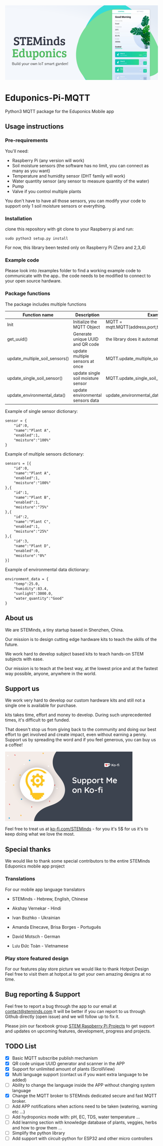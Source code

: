 ![](./images/eduponics_featured.png)

# Eduponics-Pi-MQTT

Python3 MQTT package for the Eduponics Mobile app

## Usage instructions

### Pre-requirements

You'll need:

- Raspberry Pi (any version will work)
- Soil moisture sensors (the software has no limit, you can connect as many as you want)
- Temperature and humidity sensor (DHT family will work)
- Water quantity sensor (any sensor to measure quantity of the water)
- Pump
- Valve if you control multiple plants

You don't have to have all those sensors, you can modify your code to support only 1 soil moisture sensors or everything.

### Installation

clone this repository with git clone to your Raspberry pi and run:

```
sudo python3 setup.py install
```

For now, this library been tested only on Raspberry Pi (Zero and 2,3,4)

### Example code

Please look into /examples folder to find a working example code to communicate with the app..
the code needs to be modified to connect to your open source hardware.

### Package functions

The package includes multiple functions

Function name | Description | Example
------------ | ------------- | -------------
Init | Initialize the MQTT Object | MQTT = mqtt.MQTT(address,port,ts,on_message_callback)
get_uuid() | Generate unique UUID and QR code | the library does it automatically
update_multiple_soil_sensors() | update multiple sensors at once | MQTT.update_multiple_soil_sensors(sensors)
update_single_soil_sensor()| update single soil moisture sensor | MQTT.update_single_soil_sensor(sensor)
update_environmental_data() | update environmental sensors data | update_environmental_data(env_data)

Example of single sensor dictionary:

```
sensor = {
    "id":0,
    "name":"Plant A",
    "enabled":1,
    "moisture":"100%"
}
```
Example of multiple sensors dictionary:
```
sensors = [{
    "id":0,
    "name":"Plant A",
    "enabled":1,
    "moisture":"100%"
},{
    "id":1,
    "name":"Plant B",
    "enabled":1,
    "moisture":"75%"
},{
    "id":2,
    "name":"Plant C",
    "enabled":1,
    "moisture":"25%"
},{
    "id":3,
    "name":"Plant D",
    "enabled":0,
    "moisture":"0%"
}]
```
Example of environmental data dictionary:
```
environment_data = {
    "temp":25.0,
    "humidity":83.4,
    "sunlight":3000.0,
    "water_quantity":"Good"
}
```
## About us

We are STEMinds, a tiny startup based in Shenzhen, China.

Our mission is to design cutting edge hardware kits to teach the skills of the future.

We work hard to develop subject based kits to teach hands-on STEM subjects with ease.

Our mission is to teach at the best way, at the lowest price and at the fastest way possible, anyone, anywhere in the world.

## Support us

We work very hard to develop our custom hardware kits and still not a single one is available for purchase.

kits takes time, effort and money to develop. During such unprecedented times, it's difficult to get funded.

That doesn't stop us from giving back to the community and doing our best effort to get involved and create impact, even without earning a penny.
Support us by spreading the word and if you feel generous, you can buy us a coffee!

![Buy us coffee at ko-fi.com/steminds](./images/ko-fi.png)

Feel free to treat us at [ko-fi.com/STEMinds](ko-fi.com/STEMinds) - for you it's 5$ for us it's to keep doing what we love the most.

## Special thanks

We would like to thank some special contributors to the entire STEMinds Eduponics mobile app project

### Translations

For our mobile app language translators

- STEMinds - Hebrew, English, Chinese

- Akshay Vernekar - Hindi

- Ivan Bozhko - Ukrainian

- Amanda Elnecave, Brisa Borges - Português

- David Motsch - German

- Lưu Đức Toàn - Vietnamese

### Play store featured design

For our features play store picture we would like to thank Hotpot Design
Feel free to visit them at hotpot.ai to get your own amazing designs at no time.

## Bug reporting & Support

Feel free to report a bug through the app to our email at contact@steminds.com
It will be better if you can report to us through Github directly (open issue) and we will follow up to fix it.

Please join our facebook group [STEM Raspberry Pi Projects](https://www.facebook.com/groups/933961280359429/) to get support and updates on upcoming features, development, progress and projects.

## TODO List

- [x] Basic MQTT subscribe publish mechanism
- [x] QR code unique UUID generator and scanner in the APP
- [x] Support for unlimited amount of plants (ScrollView)
- [x] Multi language support (contact us if you want extra language to be added)
- [ ] Ability to change the language inside the APP without changing system language
- [x] Change the MQTT broker to STEMinds dedicated secure and fast MQTT broker.
- [ ] Add APP notifications when actions need to be taken (watering, warning etc ...)
- [ ] Add hydroponics mode with: pH, EC, TDS, water temperature ...
- [ ] Add learning section with knowledge database of plants, veggies, herbs and how to grow them ...
- [ ] Simplify the python library
- [ ] Add support with circuit-python for ESP32 and other micro controllers
